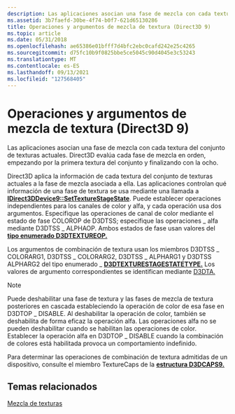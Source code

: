 ```yaml
---
description: Las aplicaciones asocian una fase de mezcla con cada textura del conjunto de texturas actuales. Direct3D evalúa cada fase de mezcla en orden, empezando por la primera textura del conjunto y finalizando con la ocho.
ms.assetid: 3b7faefd-30be-4f74-b0f7-621d65130286
title: Operaciones y argumentos de mezcla de textura (Direct3D 9)
ms.topic: article
ms.date: 05/31/2018
ms.openlocfilehash: ae65386e01bfff7d4bfc2ebc0cafd242e25c4265
ms.sourcegitcommit: d75fc10b9f0825bbe5ce5045c90d4045e3c53243
ms.translationtype: MT
ms.contentlocale: es-ES
ms.lasthandoff: 09/13/2021
ms.locfileid: "127568405"
---
```

# <a name="texture-blending-operations-and-arguments-direct3d-9"></a>Operaciones y argumentos de mezcla de textura (Direct3D 9)

Las aplicaciones asocian una fase de mezcla con cada textura del conjunto de texturas actuales. Direct3D evalúa cada fase de mezcla en orden, empezando por la primera textura del conjunto y finalizando con la ocho.

Direct3D aplica la información de cada textura del conjunto de texturas actuales a la fase de mezcla asociada a ella. Las aplicaciones controlan qué información de una fase de textura se usa mediante una llamada a [**IDirect3DDevice9::SetTextureStageState**](/windows/desktop/api). Puede establecer operaciones independientes para los canales de color y alfa, y cada operación usa dos argumentos. Especifique las operaciones de canal de color mediante el estado de fase COLOROP de D3DTSS; especifique las operaciones \_ alfa mediante D3DTSS \_ ALPHAOP. Ambos estados de fase usan valores del [**tipo enumerado D3DTEXTUREOP.**](./d3dtextureop.md)

Los argumentos de combinación de textura usan los miembros D3DTSS \_ COLORARG1, D3DTSS \_ COLORARG2, D3DTSS \_ ALPHARG1 y D3DTSS ALPHARG2 del tipo enumerado \_ [**D3DTEXTURESTAGESTATETYPE.**](./d3dtexturestagestatetype.md) Los valores de argumento correspondientes se identifican mediante [D3DTA.](d3dta.md)

> [!Note]  
> Puede deshabilitar una fase de textura y las fases de mezcla de textura posteriores en cascada estableciendo la operación de color de esa fase en D3DTOP \_ DISABLE. Al deshabilitar la operación de color, también se deshabilita de forma eficaz la operación alfa. Las operaciones alfa no se pueden deshabilitar cuando se habilitan las operaciones de color. Establecer la operación alfa en D3DTOP \_ DISABLE cuando la combinación de colores está habilitada provoca un comportamiento indefinido.

 

Para determinar las operaciones de combinación de textura admitidas de un dispositivo, consulte el miembro TextureCaps de la [**estructura D3DCAPS9.**](/windows/desktop/api/D3D9Caps/ns-d3d9caps-d3dcaps9)

## <a name="related-topics"></a>Temas relacionados

<dl> <dt>

[Mezcla de texturas](texture-blending.md)
</dt> </dl>

 

 
